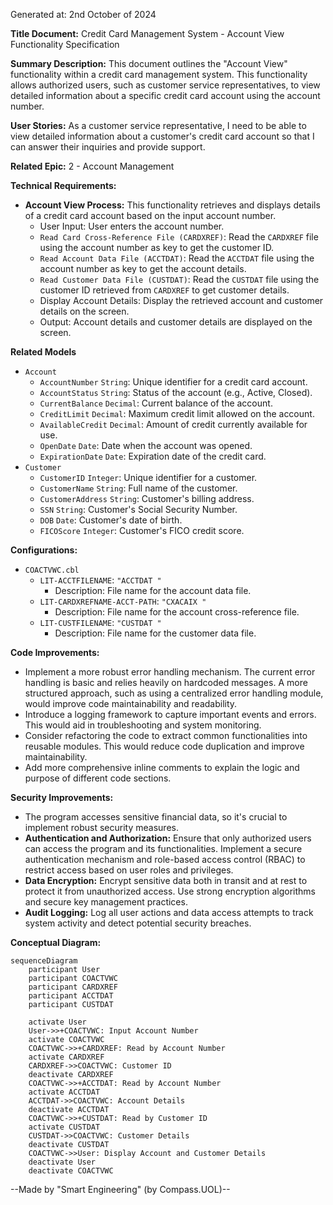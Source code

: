 Generated at: 2nd October of 2024

**Title Document:** Credit Card Management System - Account View Functionality Specification

**Summary Description:**
This document outlines the "Account View" functionality within a credit card management system. This functionality allows authorized users, such as customer service representatives, to view detailed information about a specific credit card account using the account number.

**User Stories:**
As a customer service representative, I need to be able to view detailed information about a customer's credit card account so that I can answer their inquiries and provide support.

**Related Epic:**
2 - Account Management

**Technical Requirements:**

- **Account View Process:** This functionality retrieves and displays details of a credit card account based on the input account number.
  - User Input: User enters the account number.
  - `Read Card Cross-Reference File (CARDXREF)`: Read the `CARDXREF` file using the account number as key to get the customer ID.
  - `Read Account Data File (ACCTDAT)`: Read the `ACCTDAT` file using the account number as key to get the account details.
  - `Read Customer Data File (CUSTDAT)`: Read the `CUSTDAT` file using the customer ID retrieved from `CARDXREF` to get customer details.
  - Display Account Details: Display the retrieved account and customer details on the screen.
  - Output: Account details and customer details are displayed on the screen.

**Related Models**

- `Account`
  - `AccountNumber` `String`: Unique identifier for a credit card account.
  - `AccountStatus` `String`: Status of the account (e.g., Active, Closed).
  - `CurrentBalance` `Decimal`: Current balance of the account.
  - `CreditLimit` `Decimal`: Maximum credit limit allowed on the account.
  - `AvailableCredit` `Decimal`: Amount of credit currently available for use.
  - `OpenDate` `Date`: Date when the account was opened.
  - `ExpirationDate` `Date`: Expiration date of the credit card.
- `Customer`
  - `CustomerID` `Integer`: Unique identifier for a customer.
  - `CustomerName` `String`: Full name of the customer.
  - `CustomerAddress` `String`: Customer's billing address.
  - `SSN` `String`: Customer's Social Security Number.
  - `DOB` `Date`: Customer's date of birth.
  - `FICOScore` `Integer`: Customer's FICO credit score.

**Configurations:**

- `COACTVWC.cbl`
  - `LIT-ACCTFILENAME`: `"ACCTDAT "`
	- Description: File name for the account data file.
  - `LIT-CARDXREFNAME-ACCT-PATH`: `"CXACAIX "`
	- Description: File name for the account cross-reference file.
  - `LIT-CUSTFILENAME`: `"CUSTDAT "`
	- Description: File name for the customer data file.

**Code Improvements:**

- Implement a more robust error handling mechanism. The current error handling is basic and relies heavily on hardcoded messages. A more structured approach, such as using a centralized error handling module, would improve code maintainability and readability.
- Introduce a logging framework to capture important events and errors. This would aid in troubleshooting and system monitoring.
- Consider refactoring the code to extract common functionalities into reusable modules. This would reduce code duplication and improve maintainability.
- Add more comprehensive inline comments to explain the logic and purpose of different code sections.

**Security Improvements:**

- The program accesses sensitive financial data, so it's crucial to implement robust security measures.
- **Authentication and Authorization:** Ensure that only authorized users can access the program and its functionalities. Implement a secure authentication mechanism and role-based access control (RBAC) to restrict access based on user roles and privileges.
- **Data Encryption:** Encrypt sensitive data both in transit and at rest to protect it from unauthorized access. Use strong encryption algorithms and secure key management practices.
- **Audit Logging:**  Log all user actions and data access attempts to track system activity and detect potential security breaches.

**Conceptual Diagram:**
```mermaid
sequenceDiagram
    participant User
    participant COACTVWC
    participant CARDXREF
    participant ACCTDAT
    participant CUSTDAT

    activate User
    User->>+COACTVWC: Input Account Number
    activate COACTVWC
    COACTVWC->>+CARDXREF: Read by Account Number
    activate CARDXREF
    CARDXREF->>COACTVWC: Customer ID
    deactivate CARDXREF
    COACTVWC->>+ACCTDAT: Read by Account Number
    activate ACCTDAT
    ACCTDAT->>COACTVWC: Account Details
    deactivate ACCTDAT
    COACTVWC->>+CUSTDAT: Read by Customer ID
    activate CUSTDAT
    CUSTDAT->>COACTVWC: Customer Details
    deactivate CUSTDAT
    COACTVWC->>User: Display Account and Customer Details
    deactivate User
    deactivate COACTVWC
```

--Made by "Smart Engineering" (by Compass.UOL)--
